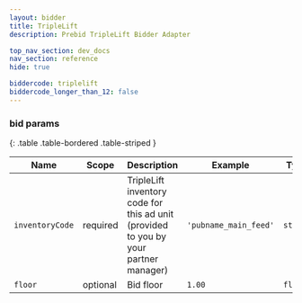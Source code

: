 ```yaml
---
layout: bidder
title: TripleLift
description: Prebid TripleLift Bidder Adapter

top_nav_section: dev_docs
nav_section: reference
hide: true

biddercode: triplelift
biddercode_longer_than_12: false
---
```


### bid params

{: .table .table-bordered .table-striped }

| Name            | Scope    | Description                                                                          | Example               | Type     |
|-----------------|----------|--------------------------------------------------------------------------------------|-----------------------|----------|
| `inventoryCode` | required | TripleLift inventory code for this ad unit (provided to you by your partner manager) | `'pubname_main_feed'` | `string` |
| `floor`         | optional | Bid floor                                                                            | `1.00`                | `float`  |
